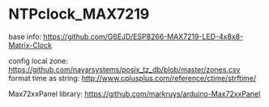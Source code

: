 # NTPclock_MAX7219
base info: https://github.com/G6EJD/ESP8266-MAX7219-LED-4x8x8-Matrix-Clock

config local zone: https://github.com/nayarsystems/posix_tz_db/blob/master/zones.csv
format time as string: http://www.cplusplus.com/reference/ctime/strftime/

Max72xxPanel library: https://github.com/markruys/arduino-Max72xxPanel
